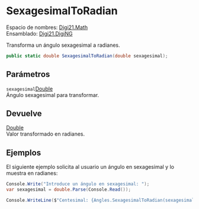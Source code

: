 # SexagesimalToRadian

Espacio de nombres: [Digi21.Math](../../)  
Ensamblado: [Digi21.DigiNG](../../../)

Transforma un ángulo sexagesimal a radianes.

```csharp
public static double SexagesimalToRadian(double sexagesimal);
```

## Parámetros

`sexagesimal`[Double](https://docs.microsoft.com/en-us/dotnet/api/system.double?view=net-5.0)  
Ángulo sexagesimal para transformar.

## Devuelve

[Double](https://docs.microsoft.com/en-us/dotnet/api/system.double?view=net-5.0)  
Valor transformado en radianes.

## Ejemplos

El siguiente ejemplo solicita al usuario un ángulo en sexagesimal y lo muestra en radianes:

```csharp
Console.Write("Introduce un ángulo en sexagesimal: ");
var sexagesimal = double.Parse(Console.Read());

Console.WriteLine($"Centesimal: {Angles.SexagesimalToRadian(sexagesimal)}");
```

